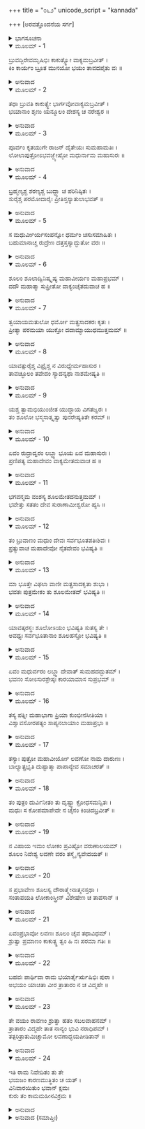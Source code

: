 +++
title = "೦೬೨"
unicode_script = "kannada"

+++
[ಅರವತ್ತೊಂದನೆಯ ಸರ್ಗ]



<details><summary>ಭಾಗಸೂಚನಾ</summary>

ಚ್ಯವನರು ಮಧುವಿಗೆ ಹಾಗೂ ಲವಣಾಸುರರಿಗೆ ಈಶ್ವರನಿಂದ ಪ್ರಾಪ್ತವಾದ ವರದಾನವನ್ನು ತಿಳಿಸಿ, ಅವರ ಅತ್ಯಾಚಾರವನ್ನು ವರ್ಣಿಸಿ, ಅವರ ಪೀಡೆಯನ್ನು ತಿಳಿಸಿ, ಅದರಿಂದ ತಮ್ಮನ್ನು ರಕ್ಷಿಸಬೇಕೆಂದು ಶ್ರೀರಾಮನಲ್ಲಿ ಪ್ರಾರ್ಥಿಸಿದುದು
</details>

<details open><summary>ಮೂಲಮ್ - 1</summary>

ಬ್ರುವದ್ಭಿರೇವಮೃಷಿಭಿಃ ಕಾಕುತ್ಸ್ಥೋ ವಾಕ್ಯಮಬ್ರವೀತ್ ।  
ಕಿಂ ಕಾರ್ಯಂ ಬ್ರೂತ ಮುನಯೋ ಭಯಂ ತಾವದಪೈತು ವಃ ॥
</details>

<details><summary>ಅನುವಾದ</summary>

ಹೀಗೆ ಹೇಳುತ್ತಿರುವ ಋಷಿಗಳಿಂದ ಪ್ರೇರಿತನಾಗಿ ಶ್ರೀರಾಮನು ಹೇಳಿದನು - ಮಹರ್ಷಿಗಳೇ! ಹೇಳಿ, ನಿಮ್ಮ ಯಾವ ಕಾರ್ಯವನ್ನು ನಾನು ಸಿದ್ಧಗೊಳಿಸಬೇಕು? ನಿಮ್ಮ ಭಯ ಈಗಲೇ ದೂರವಾಗಬೇಕು.॥1॥
</details>

<details open><summary>ಮೂಲಮ್ - 2</summary>

ತಥಾ ಬ್ರುವತಿ ಕಾಕುತ್ಸ್ಥೇ ಭಾರ್ಗವೋವಾಕ್ಯಮಬ್ರವೀತ್ ।  
ಭಯಾನಾಂ ಶೃಣು ಯನ್ಮೂಲಂ ದೇಶಸ್ಯ ಚ ನರೇಶ್ವರ ॥
</details>

<details><summary>ಅನುವಾದ</summary>

ಶ್ರೀರಘು ನಾಥನು ಹೀಗೆ ಹೇಳಿದಾಗ ಭೃಗುಪುತ್ರ ಚ್ಯವನರು ಹೇಳಿದರು - ನರೇಶ್ವರ ! ಇಡೀ ದೇಶದ ಮೇಲೆ ಹಾಗೂ ನಮ್ಮ ಮೇಲೆ ಪ್ರಾಪ್ತವಾದ ಮಹಾಭಯದ ಮೂಲ ಕಾರಣವನ್ನು ಕೇಳು.॥2॥
</details>

<details open><summary>ಮೂಲಮ್ - 3</summary>

ಪೂರ್ವಂ ಕೃತಯುಗೇ ರಾಜನ್ ದೈತೇಯಃ ಸುಮಹಾಮತಿಃ ।  
ಲೋಲಾಪುತ್ರೋಽಭವಜ್ಜ್ಯೇಷ್ಠೋ ಮಧುರ್ನಾಮ ಮಹಾಸುರಃ ॥
</details>

<details><summary>ಅನುವಾದ</summary>

ರಾಜನೇ! ಹಿಂದೆ ಕೃತಯುಗದಲ್ಲಿ ಒಬ್ಬ ದೊಡ್ಡ ಬುದ್ಧಿವಂತ ದೈತ್ಯನಿದ್ದನು. ಅವನು ಲೋಲಾನ ಜ್ಯೇಷ್ಠಪುತ್ರನಾಗಿದ್ದನು. ಆ ಮಹಾ ಅಸುರನ ಹೆಸರು ಮಧು ಎಂದಿತ್ತು.॥3॥
</details>

<details open><summary>ಮೂಲಮ್ - 4</summary>

ಬ್ರಹ್ಮಣ್ಯಶ್ಚ ಶರಣ್ಯಶ್ಚ ಬುದ್ಧ್ಯಾ ಚ ಪರಿನಿಷ್ಠಿತಃ ।  
ಸುರೈಶ್ಚ ಪರಮೋದಾರೈಃ ಪ್ರೀತಿಸ್ತಸ್ಯಾತುಲಾಭವತ್ ॥
</details>

<details><summary>ಅನುವಾದ</summary>

ಅವನು ಬಹಳ ಬ್ರಾಹ್ಮಣಭಕ್ತ ಮತ್ತು ಶರಣಾಗತ ವತ್ಸಲನಾಗಿದ್ದನು. ಅವನ ಬುದ್ಧಿಯು ಸುಸ್ಥಿರವಾಗಿತ್ತು. ಅತ್ಯಂತ ಉದಾರ ಸ್ವಭಾವವುಳ್ಳ ದೇವತೆಗಳೊಂದಿಗೂ ಅವನಿಗೆ ಗಾಢವಾದ ಮೈತ್ರಿ ಇತ್ತು. ಅದರಲ್ಲಿ ಅವನಿಗೆ ತುಲನೆಯೇ ಇರಲಿಲ್ಲ.॥4॥
</details>

<details open><summary>ಮೂಲಮ್ - 5</summary>

ಸ ಮಧುರ್ವೀರ್ಯಸಂಪನ್ನೋ ಧರ್ಮಂ ಚಸುಸಮಾಹಿತಃ ।  
ಬಹುಮಾನಾಚ್ಚ ರುದ್ರೇಣ ದತ್ತಸ್ತಸ್ಯಾದ್ಭುತೋ ವರಃ ॥
</details>

<details><summary>ಅನುವಾದ</summary>

ಮಧು ಬಲ ವಿಕ್ರಮಗಳಿಂದ ಸಂಪನ್ನನಾಗಿದ್ದು, ಏಕಾಗ್ರಚಿತ್ತನಾಗಿ ಧರ್ಮಾನುಷ್ಠಾನದಲ್ಲಿ ತೊಡಗಿದ್ದನು. ಅವನು ಭಗವಾನ್ ಶಿವನ ಆರಾಧನೆ ಮಾಡಿ, ಅವನಿಂದ ಅದ್ಭುತ ವರವನ್ನು ಪಡೆದಿದ್ದನು.॥5॥
</details>

<details open><summary>ಮೂಲಮ್ - 6</summary>

ಶೂಲಂ ಶೂಲಾದ್ವಿನಿಷ್ಕೃಷ್ಯ ಮಹಾವೀರ್ಯಂ ಮಹಾಪ್ರಭಮ್ ।  
ದದೌ ಮಹಾತ್ಮಾ ಸುಪ್ರೀತೋ ವಾಕ್ಯಂಚೈತದುವಾಚ ಹ ॥
</details>

<details><summary>ಅನುವಾದ</summary>

ಮಹಾತ್ಮಾ ಭಗವಾನ್ ಶಿವನು ಅತ್ಯಂತ ಪ್ರಸನ್ನನಾಗಿ ತನ್ನ ಶೂಲದಿಂದ ಒಂದು ಹೊಳೆಯುವ ಪರಮಶಕ್ತಿಶಾಲಿ ಶೂಲವನ್ನು ಪ್ರಕಟಿಸಿ ಮಧುವಿಗೆ ಕೊಟ್ಟು ಹೇಳಿದನು.॥6॥
</details>

<details open><summary>ಮೂಲಮ್ - 7</summary>

ತ್ವಯಾಯಮತುಲೋ ಧರ್ಮೋ ಮತ್ಪ್ರಸಾದಕರಃ ಕೃತಃ ।  
ಪ್ರೀತ್ಯಾ ಪರಮಯಾ ಯುಕ್ತೋ ದದಾಮ್ಯಾಯುಧಮುತ್ತಮಮ್ ॥
</details>

<details><summary>ಅನುವಾದ</summary>

ನೀನು ಅನುಪಮ ಧರ್ಮವನ್ನಾಚರಿಸಿ ನನ್ನನ್ನು ಪ್ರಸನ್ನಗೊಳಿಸಿರುವೆ; ಆದ್ದರಿಂದ ನಾನು ಸಂತೋಷದಿಂದ ನಿನಗೆ ಈ ಉತ್ತಮ ಆಯುಧವನ್ನು ಕೊಡುತ್ತಿದ್ದೇನೆ.॥7॥
</details>

<details open><summary>ಮೂಲಮ್ - 8</summary>

ಯಾವತ್ಸುರೈಶ್ಚ ವಿಪ್ರೈಶ್ಚ ನ ವಿರುಧ್ಯೇರ್ಮಹಾಸುರ ।  
ತಾವಚ್ಛೂಲಂ ತವೇದಂ ಸ್ಯಾದನ್ಯಥಾ ನಾಶಮೇಷ್ಯತಿ ॥
</details>

<details><summary>ಅನುವಾದ</summary>

ಮಹಾ ಅಸುರನೇ! ನೀನು ಬ್ರಾಹ್ಮಣರಿಗೆ ಮತ್ತು ದೇವತೆಗಳಿಗೆ ವಿರೋಧ ಮಾಡುವುದಿಲ್ಲವೋ ಅಲ್ಲಿಯವರೆಗೆ ಈ ಶೂಲ ನಿನ್ನ ಬಳಿ ಇರುವುದು. ಇಲ್ಲದಿದ್ದರೆ ಅದೃಶ್ಯವಾಗಬಹುದು.॥8॥
</details>

<details open><summary>ಮೂಲಮ್ - 9</summary>

ಯಶ್ಚ ತ್ವಾಮಭಿಯುಂಜೀತ ಯುದ್ಧಾಯ ವಿಗತಜ್ವರಃ ।  
ತಂ ಶೂಲೋ ಭಸ್ಮಸಾತ್ಕೃತ್ವಾ ಪುನರೇಷ್ಯತಿತೇ ಕರಮ್ ॥
</details>

<details><summary>ಅನುವಾದ</summary>

ನಿಃಶಂಕನಾಗಿ ನಿನ್ನ ಮುಂದೆ ಯುದ್ಧಕ್ಕೆ ಬರುವ ಪುರುಷನನ್ನು ಭಸ್ಮಗೊಳಿಸಿ ಪುನಃ ನಿನ್ನ ಕೈಗೆ ಬರುವುದು ಈ ಶೂಲವು.॥9॥
</details>

<details open><summary>ಮೂಲಮ್ - 10</summary>

ಏವಂ ರುದ್ರಾದ್ವರಂ ಲಬ್ಧ್ವಾ ಭೂಯ ಏವ ಮಹಾಸುರಃ ।  
ಪ್ರಣಿಪತ್ಯ ಮಹಾದೇವಂ ವಾಕ್ಯಮೇತದುವಾಚ ಹ ॥
</details>

<details><summary>ಅನುವಾದ</summary>

ಭಗವಾನ್ ರುದ್ರನಿಂದ ಇಂತಹ ವರವನ್ನು ಪಡೆದ ಆ ಮಹಾಅಸುರನು ಮಹಾದೇವನಿಗೆ ವಂದಿಸಿ ಮತ್ತೆ ಹೀಗೆ ಹೇಳಿದನು.॥10॥
</details>

<details open><summary>ಮೂಲಮ್ - 11</summary>

ಭಗವನ್ಮಮ ವಂಶಸ್ಯ ಶೂಲಮೇತದನುತ್ತಮಮ್ ।  
ಭವೇತ್ತು ಸತತಂ ದೇವ ಸುರಾಣಾಮೀಶ್ವರೋ ಹ್ಯಸಿ ॥
</details>

<details><summary>ಅನುವಾದ</summary>

ಭಗವನ್ ದೇವಾಧಿದೇವನೇ! ನೀನು ಸಮಸ್ತ ದೇವತೆಗಳ ಒಡೆಯನಾಗಿರುವೆ, ಆದ್ದರಿಂದ ಈ ಪರಮಶೂಲವು ನನ್ನ ವಂಶಜರಲ್ಲಿಯೂ ಸದಾ ಇರಬೇಕೆಂದು ಪ್ರಾರ್ಥಿಸುತ್ತಿದ್ದೇನೆ.॥11॥
</details>

<details open><summary>ಮೂಲಮ್ - 12</summary>

ತಂ ಬ್ರುವಾಣಂ ಮಧುಂ ದೇವಃ ಸರ್ವಭೂತಪತಿಃಶಿವಃ ।  
ಪ್ರತ್ಯುವಾಚ ಮಹಾದೇವೋ ನೈತದೇವಂ ಭವಿಷ್ಯತಿ ॥
</details>

<details><summary>ಅನುವಾದ</summary>

ಹೀಗೆ ಹೇಳಿದ ಆ ಮಧುವಿನಲ್ಲಿ ಸಮಸ್ತ ಪ್ರಾಣಿಗಳ ಅಧಿಪತಿ ಮಹಾದೇವ ಭಗವಾನ್ ಶಿವನು ಹೀಗೆ ಹೇಳಿದನು - ಹೀಗಾಗಲಾರದು.॥12॥
</details>

<details open><summary>ಮೂಲಮ್ - 13</summary>

ಮಾ ಭೂತ್ತೇ ವಿಫಲಾ ವಾಣೀ ಮತ್ಪ್ರಸಾದಕೃತಾ ಶುಭಾ ।  
ಭವತಃ ಪುತ್ರಮೇಕಂ ತು ಶೂಲಮೇತದ್ ಭವಿಷ್ಯತಿ ॥
</details>

<details><summary>ಅನುವಾದ</summary>

ಆದರೆ ಪ್ರಸನ್ನನಾಗಿ ನಾನು ಹೇಳಿದ ಶುಭವಾಣಿ ನಿಷ್ಫಲವಾಗಲಾರದು; ಅದಕ್ಕಾಗಿ ವರವನ್ನು ಕೊಡುತ್ತೇನೆ - ನಿನ್ನ ಒಬ್ಬ ಪುತ್ರನ ಬಳಿ ಈ ಶೂಲ ಇರುವುದು.॥13॥
</details>

<details open><summary>ಮೂಲಮ್ - 14</summary>

ಯಾವತ್ಕರಸ್ಥಃ ಶೂಲೋಽಯಂ ಭವಿಷ್ಯತಿ ಸುತಸ್ಯ ತೇ ।  
ಅವಧ್ಯಃ ಸರ್ವಭೂತಾನಾಂ ಶೂಲಹಸ್ತೋ ಭವಿಷ್ಯತಿ ॥
</details>

<details><summary>ಅನುವಾದ</summary>

ಈ ಶೂಲವು ನಿನ್ನ ಪುತ್ರನ ಕೈಯಲ್ಲಿ ಇರುವತನಕ ಅವನು ಸಮಸ್ತ ಪ್ರಾಣಿಗಳಿಗೆ ಅವಧ್ಯನಾಗಿ ಇರುವನು.॥14॥
</details>

<details open><summary>ಮೂಲಮ್ - 15</summary>

ಏವಂ ಮಧುರ್ವರಂ ಲಬ್ಧ್ವಾ ದೇವಾತ್ ಸುಮಹದದ್ಭುತಮ್ ।  
ಭವನಂ ಸೋಽಸುರಶ್ರೇಷ್ಠಃ ಕಾರಯಾಮಾಸ ಸುಪ್ರಭಮ್ ॥
</details>

<details><summary>ಅನುವಾದ</summary>

ಮಹಾದೇವನಿಂದ ಇಂತಹ ಅತ್ಯಂತ ಅದ್ಭುತ ವರವನ್ನು ಪಡೆದ ಅಸುರಶ್ರೇಷ್ಠ ಮಧುವು ಒಂದು ಸುಂದರವಾದ, ಅತ್ಯಂತ ಪ್ರಕಾಶಮಾನ ಭವನವನ್ನು ನಿರ್ಮಿಸಿದ್ದನು.॥15॥
</details>

<details open><summary>ಮೂಲಮ್ - 16</summary>

ತಸ್ಯ ಪತ್ನೀ ಮಹಾಭಾಗಾ ಪ್ರಿಯಾ ಕುಂಭೀನಸೀತಿಯಾ ।  
ವಿಶ್ವಾವಸೋರಪತ್ಯಂ ಸಾಪ್ಯನಲಾಯಾಂ ಮಹಾಪ್ರಭಾ ॥
</details>

<details><summary>ಅನುವಾದ</summary>

ಅವನ ಪ್ರಿಯಪತ್ನಿ ವಿಶ್ವಾವಸುವಿನ ಪುತ್ರೀ ಮಹಾಭಾಗಾ ಕುಂಭೀನಸಿಯಾಗಿದ್ದಳು. ಅವಳು ಅನಲೆಯಲ್ಲಿ ಹುಟ್ಟಿದ್ದಳು, ಕುಂಭೀನಸಿಯು ಅತ್ಯಂತ ಕಾಂತಿಮತಿಯಾಗಿದ್ದಳು.॥16॥
</details>

<details open><summary>ಮೂಲಮ್ - 17</summary>

ತಸ್ಯಾಃ ಪುತ್ರೋ ಮಹಾವೀರ್ಯೋ ಲವಣೋ ನಾಮ ದಾರುಣಃ ।  
ಬಾಲ್ಯಾತ್ಪ್ರಭೃತಿ ದುಷ್ಟಾತ್ಮಾ ಪಾಪಾನ್ಯೇವ ಸಮಾಚರತ್ ॥
</details>

<details><summary>ಅನುವಾದ</summary>

ಅವಳ ಪುತ್ರ ಮಹಾಪರಾಕ್ರಮಿ ಲವಣಾಸುರನಾಗಿದ್ದನು. ಅವನ ಸ್ವಭಾವ ತುಂಬಾ ಭಯಂಕರವಾಗಿತ್ತು. ಆ ದುಷ್ಟಾತ್ಮಾ ಬಾಲ್ಯದಿಂದಲೇ ಕೇವಲ ಪಾಪಾಚರಣದಲ್ಲಿ ಪ್ರವೃತ್ತನಾಗಿದ್ದನು.॥17॥
</details>

<details open><summary>ಮೂಲಮ್ - 18</summary>

ತಂ ಪುತ್ರಂ ದುರ್ವಿನೀತಂ ತು ದೃಷ್ಟ್ವಾ ಕ್ರೋಧಸಮನ್ವಿತಃ ।  
ಮಧುಃ ಸ ಕೋಪಮಾಪೇದೇ ನ ಚೈನಂ ಕಿಂಚಿದಬ್ರವೀತ್ ॥
</details>

<details><summary>ಅನುವಾದ</summary>

ತನ್ನ ಪುತ್ರನು ಉದ್ಧಟನಾದುದನ್ನು ನೋಡಿ ಮಧುವು ಕ್ರೋಧದಿಂದ ಉರಿಯುತ್ತಾ ಇದ್ದನು. ಮಗನ ದುಷ್ಟತೆಯನ್ನು ನೋಡಿ ಅವನಿಗೆ ಬಹಳ ಶೋಕವಾಯಿತು, ಆದರೂ ಅವನು ಇವನಲ್ಲಿ ಏನೂ ಹೇಳಲಿಲ್ಲ.॥18॥
</details>

<details open><summary>ಮೂಲಮ್ - 19</summary>

ನ ವಿಹಾಯ ಇಮಂ ಲೋಕಂ ಪ್ರವಿಷ್ಟೋ ವರುಣಾಲಯಮ್ ।  
ಶೂಲಂ ನಿವೇಶ್ಯ ಲವಣೇ ವರಂ ತಸ್ಮೈ ನ್ಯವೇದಯತ್ ॥
</details>

<details><summary>ಅನುವಾದ</summary>

ಕೊನೆಗೆ ಅವನು ಆ ದೇಶವನ್ನೇ ಬಿಟ್ಟು ಸಮುದ್ರದಲ್ಲಿ ವಾಸಿಸತೊಡಗಿದನು. ಹೋಗುವಾಗ ಅವನು ಆ ಶೂಲವನ್ನು ಮಗನಿಗೆ ಕೊಟ್ಟು, ವರದ ವೃತ್ತಾಂತವನ್ನು ತಿಳಿಸಿದನು.॥19॥
</details>

<details open><summary>ಮೂಲಮ್ - 20</summary>

ಸ ಪ್ರಭಾವೇಣ ಶೂಲಸ್ಯ ದೌರಾತ್ಮ್ಯೇನಾತ್ಮನಸ್ತಥಾ ।  
ಸಂತಾಪಯತಿ ಲೋಕಾಂಸ್ತ್ರೀನ್ ವಿಶೇಷೇಣ ಚ ತಾಪಸಾನ್ ॥
</details>

<details><summary>ಅನುವಾದ</summary>

ಈಗ ಆ ದುಷ್ಟನು ಶೂಲದ ಪ್ರಭಾವದಿಂದ ಹಾಗೂ ತನ್ನ ದುಷ್ಟತೆಯಿಂದ ಮೂರು ಲೋಕಗಳಲ್ಲಿ, ವಿಶೇಷವಾಗಿ ತಪಸ್ವೀ ಮುನಿಗಳನ್ನು ಪೀಡಿಸತೊಡಗಿದನು.॥20॥
</details>

<details open><summary>ಮೂಲಮ್ - 21</summary>

ಏವಂಪ್ರಭಾವೋ ಲವಣಃ ಶೂಲಂ ಚೈವ ತಥಾವಿಧಮ್ ।  
ಶ್ರುತ್ವಾ ಪ್ರಮಾಣಂ ಕಾಕುತ್ಸ್ಥ ತ್ವಂ ಹಿ ನಃ ಪರಮಾ ಗತಿಃ ॥
</details>

<details><summary>ಅನುವಾದ</summary>

ಆ ಲವಣಾಸುರನಲ್ಲಿ ಅಂತಹ ಪ್ರಭಾವ ಮತ್ತು ಅವನ ಬಳಿ ಅಂತಹ ಶಕ್ತಿಶಾಲೀ ಶೂಲವೂ ಇದೆ. ರಘುನಂದನ! ಇದೆಲ್ಲವನ್ನು ಕೇಳಿ ಯಥೋಚಿತ ಕಾರ್ಯ ಮಾಡಲು ನೀನೇ ನಮಗೆ ಪರಮಗತಿಯಾಗಿರುವೆ.॥21॥
</details>

<details open><summary>ಮೂಲಮ್ - 22</summary>

ಬಹವಃ ಪಾರ್ಥಿವಾ ರಾಮ ಭಯಾರ್ತೈರ್ಋಷಿಭಿಃ ಪುರಾ ।  
ಅಭಯಂ ಯಾಚಿತಾ ವೀರ ತ್ರಾತಾರಂ ನ ಚ ವಿದ್ಮಹೇ ॥
</details>

<details><summary>ಅನುವಾದ</summary>

ಶ್ರೀರಾಮ! ಇಂದಿನಿಂದ ಮೊದಲು ಭಯಗೊಂಡ ಋಷಿಗಳು ಅನೇಕ ರಾಜರ ಬಳಿಗೆ ಹೋಗಿ ಅಭಯದ ಭಿಕ್ಷೆ ಬೇಡಿದ್ದರು. ಆದರೂ ವೀರ ರಾಘವ! ಇಷ್ಟವರೆಗೆ ಯಾರೂ ರಕ್ಷಕರು ಸಿಗಲಿಲ್ಲ.॥22॥
</details>

<details open><summary>ಮೂಲಮ್ - 23</summary>

ತೇ ವಯಂ ರಾವಣಂ ಶ್ರುತ್ವಾ ಹತಂ ಸಬಲವಾಹನಮ್ ।  
ತ್ರಾತಾರಂ ವಿದ್ಮಹೇ ತಾತ ನಾನ್ಯಂ ಭುವಿ ನರಾಧಿಪಮ್ ।  
ತತ್ಪರಿತ್ರಾತುಮಿಚ್ಚಾಮೋ ಲವಣಾದ್ಭಯಪೀಡಿತಾನ್ ॥
</details>

<details><summary>ಅನುವಾದ</summary>

ಅಯ್ಯಾ! ನೀನು ಸೈನ್ಯ, ವಾಹನಗಳೊಂದಿಗೆ ರಾವಣನನ್ನು ಸಂಹಾರ ಮಾಡಿರುವೆ ಎಂದು ನಾವು ಕೇಳಿದ್ದೇವೆ. ಅದಕ್ಕಾಗಿ ನಾವು ನೀನೇ ರಕ್ಷಣೆ ಮಾಡಲು ಸಮರ್ಥನೆಂದು ತಿಳಿಯುತ್ತೇವೆ. ಭೂತಳದಲ್ಲಿ ನೀನಲ್ಲದೆ ಬೇರೆ ಯಾವ ರಾಜನು ಇಲ್ಲ. ಆದ್ದರಿಂದ ನೀನು ಭಯಪೀಡಿತರಾದ ಮಹರ್ಷಿಗಳನ್ನು ಲವಣಾಸುರನಿಂದ ರಕ್ಷಿಸಬೇಕೆಂದು ಬಯಸುತ್ತಿದ್ದೇವೆ.॥23॥
</details>

<details open><summary>ಮೂಲಮ್ - 24</summary>

ಇತಿ ರಾಮ ನಿವೇದಿತಂ ತು ತೇ  
ಭಯಜಂ ಕಾರಣಮುತ್ಥಿತಂ ಚ ಯತ್ ।  
ವಿನಿವಾರಯಿತುಂ ಭವಾನ್ ಕ್ಷಮಃ  
ಕುರು ತಂ ಕಾಮಮಹೀನವಿಕ್ರಮ ॥
</details>

<details><summary>ಅನುವಾದ</summary>

ಬಲ-ವಿಕ್ರಮ ಸಂಪನ್ನ ಶ್ರೀರಾಮ! ಹೀಗೆ ನಮ್ಮ ಮುಂದೆ ಉಪಸ್ಥಿತವಾದ ಭಯದ ಕಾರಣವನ್ನು ನಿನ್ನ ಮುಂದೆ ನಿವೇದಿಸಿಕೊಂಡಿದ್ದೇವೆ. ನೀನು ಅದನ್ನು ದೂರ ಮಾಡಲು ಸಮರ್ಥನಾಗಿರುವೆ. ಆದ್ದರಿಂದ ನಮ್ಮ ಅಭಿಲಾಷೆ ಪೂರ್ಣಗೊಳಿಸು.॥24॥
</details>

<details><summary>ಅನುವಾದ (ಸಮಾಪ್ತಿಃ)</summary>

ಶ್ರೀವಾಲ್ಮೀಕಿ ವಿರಚಿತ ಆರ್ಷರಾಮಾಯಣ ಆದಿಕಾವ್ಯದ ಉತ್ತರ ಕಾಂಡದಲ್ಲಿ ಅರವತ್ತೊಂದನೆಯ ಸರ್ಗ ಪೂರ್ಣವಾಯಿತು. ॥61॥
</details>
